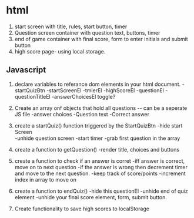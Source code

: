 
# html
1. start screen with title, rules, start button, timer
2. Question screen container with question text, buttons, timer
3. end of game container with final score, form to enter initials and submit button
4. high score page- using local storage.






## Javascript

1. declare variables to referance dom elements in your html document.
    -startQuizBtn
    -startScreenEl 
    -tmierEl
    -highScoreEl
    -questionEl
    -questionTitleEl
    -answerChoicesEl
    toggle?

2. Create an array onf objects that hold all questions -- can be a seperate JS file
    -answer choices 
    -Question text
    -Correct answer

3. create a startQuiz() function triggered by the StartQuizBtn
    -hide start Screen      
    -unhide question screen
    -start timer
    -grab first question in the array 

4. create a function to getQuestion() 
    -render title, choices and buttons  

5. create a function to check if an answer is corret
    -iff answer is correct, move on to next question
    -if the answer is wrong then decrement timer and move to the next question.
    -keep track of score/points
    -increment index in array to move on

6. create a function to endQuiz()
    -hide this questionEl
    -unhide end of quiz element
    -unhide your final score element, form, submit button.

7. Create functionality to save high scores to localStorage   



